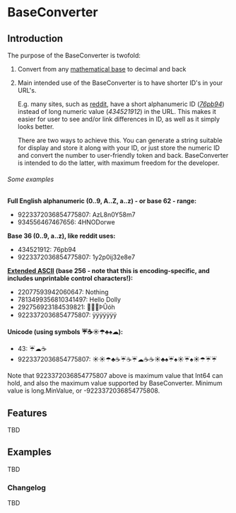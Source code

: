 ﻿# BaseConverter

## Introduction

The purpose of the BaseConverter is twofold:

1. Convert from any [mathematical base](https://en.wikipedia.org/wiki/Radix) to decimal and back
2. Main intended use of the BaseConverter is to have shorter ID's in your URL's. 

	E.g. many sites, such as [reddit](https://www.reddit.com), have a short alphanumeric ID (*[76pb94](https://www.reddit.com/r/programming/comments/76pb94/krack_attacks_breaking_wpa2/)*) instead of long numeric value (*434521912*) in the URL. This makes it easier for user to see and/or link differences in ID, as well as it simply looks better.

	There are two ways to achieve this. You can generate a string suitable for display and store it along with your ID, or just store the numeric ID and convert the number to user-friendly token and back. BaseConverter is intended to do the latter, with maximum freedom for the developer.

###### Some examples

**Full English alphanumeric (0..9, A..Z, a..z) - or base 62 - range:**
* 9223372036854775807: AzL8n0Y58m7  
* 934556467467656: 4HNODorwe   

**Base 36 (0..9, a..z), like reddit uses:**
* 434521912: 76pb94
* 9223372036854775807: 1y2p0ij32e8e7

**[Extended ASCII](https://en.wikipedia.org/wiki/Extended_ASCII) (base 256 - note that this is encoding-specific, and includes unprintable control characters!):**
* 22077593942060647: Nothing
* 7813499356810341497: Hello Dolly
* 292756923184539821: ÞÛóh­  
* 9223372036854775807: ÿÿÿÿÿÿÿ  

**Unicode (using symbols ☔☕☀☂♣♠☁):** 
* 43: ☔☁☕  
* 9223372036854775807: ☀☀☂♣☕☔☕☔☁☕☕☀♣♠☔♠☀☔♠☀☂☔☔ 


Note that 9223372036854775807 above is maximum value that Int64 can hold, and also the maximum value supported by BaseConverter. Minimum value is long.MinValue, or -9223372036854775808.

## Features

TBD


## Examples

TBD

### Changelog
TBD

